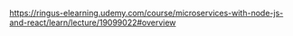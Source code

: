 https://ringus-elearning.udemy.com/course/microservices-with-node-js-and-react/learn/lecture/19099022#overview